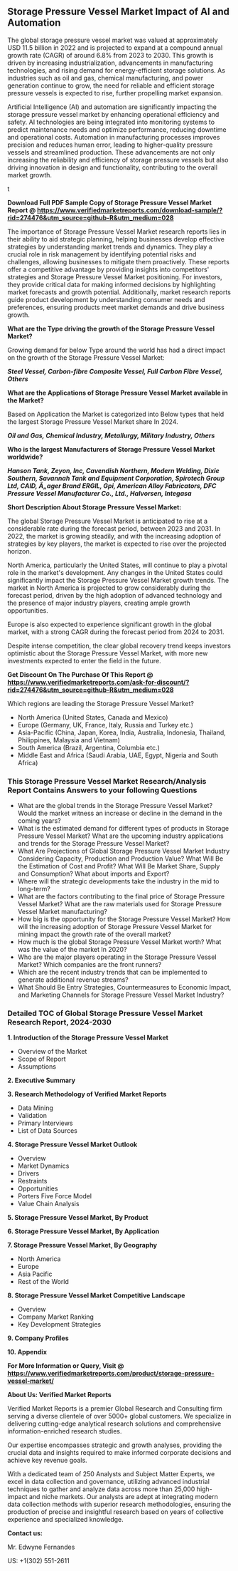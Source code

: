 <h2>Storage Pressure Vessel Market Impact of AI and Automation</h2><p>The global storage pressure vessel market was valued at approximately USD 11.5 billion in 2022 and is projected to expand at a compound annual growth rate (CAGR) of around 6.8% from 2023 to 2030. This growth is driven by increasing industrialization, advancements in manufacturing technologies, and rising demand for energy-efficient storage solutions. As industries such as oil and gas, chemical manufacturing, and power generation continue to grow, the need for reliable and efficient storage pressure vessels is expected to rise, further propelling market expansion.</p><p>Artificial Intelligence (AI) and automation are significantly impacting the storage pressure vessel market by enhancing operational efficiency and safety. AI technologies are being integrated into monitoring systems to predict maintenance needs and optimize performance, reducing downtime and operational costs. Automation in manufacturing processes improves precision and reduces human error, leading to higher-quality pressure vessels and streamlined production. These advancements are not only increasing the reliability and efficiency of storage pressure vessels but also driving innovation in design and functionality, contributing to the overall market growth.</p>t</p><p id="" class=""><strong>Download Full PDF Sample Copy of Storage Pressure Vessel Market Report @ <a href="https://www.verifiedmarketreports.com/download-sample/?rid=274476&utm_source=github-R&utm_medium=028" target="_blank">https://www.verifiedmarketreports.com/download-sample/?rid=274476&utm_source=github-R&utm_medium=028</a></strong></p><p>The importance of&nbsp;Storage Pressure Vessel Market research reports lies in their ability to aid strategic planning, helping businesses develop effective strategies by understanding market trends and dynamics. They play a crucial role in risk management by identifying potential risks and challenges, allowing businesses to mitigate them proactively. These reports offer a competitive advantage by providing insights into competitors' strategies and Storage Pressure Vessel Market positioning. For investors, they provide critical data for making informed decisions by highlighting market forecasts and growth potential. Additionally, market research reports guide product development by understanding consumer needs and preferences, ensuring products meet market demands and drive business growth.</p><p><strong>What are the&nbsp;Type driving the growth of the Storage Pressure Vessel Market?</strong></p><p id="" class="">Growing demand for below Type around the world has had a direct impact on the growth of the Storage Pressure Vessel Market:</p><em><strong>Steel Vessel, Carbon-fibre Composite Vessel, Full Carbon Fibre Vessel, Others</strong></em></p><strong>What are the&nbsp;Applications&nbsp;of Storage Pressure Vessel Market available in the Market?</strong></p><p id="" class="">Based on Application the Market is categorized into Below types that held the largest Storage Pressure Vessel Market share In 2024.</p><em><strong>Oil and Gas, Chemical Industry, Metallurgy, Military Industry, Others</strong></em></p><strong>Who is the largest Manufacturers of Storage Pressure Vessel Market worldwide?</strong></p><p><em><strong>Hanson Tank, Zeyon, Inc, Cavendish Northern, Modern Welding, Dixie Southern, Savannah Tank and Equipment Corporation, Spirotech Group Ltd, CAID, Ã„ager Brand ERGIL, Gpi, American Alloy Fabricators, DFC Pressure Vessel Manufacturer Co., Ltd., Halvorsen, Integasa</strong></em></p><p id="" class=""><strong>Short Description About Storage Pressure Vessel Market:</strong></p><p>The global Storage Pressure Vessel Market is anticipated to rise at a considerable rate during the forecast period, between 2023 and 2031. In 2022, the market is growing steadily, and with the increasing adoption of strategies by key players, the market is expected to rise over the projected horizon.</p><p>North America, particularly the United States, will continue to play a pivotal role in the market's development. Any changes in the United States could significantly impact the Storage Pressure Vessel Market growth trends. The market in North America is projected to grow considerably during the forecast period, driven by the high adoption of advanced technology and the presence of major industry players, creating ample growth opportunities.</p><p>Europe is also expected to experience significant growth in the global market, with a strong CAGR during the forecast period from 2024 to 2031.</p><p>Despite intense competition, the clear global recovery trend keeps investors optimistic about the Storage Pressure Vessel Market, with more new investments expected to enter the field in the future.</p><p id="" class=""><strong>Get Discount On The Purchase Of This Report @ <a href="https://www.verifiedmarketreports.com/ask-for-discount/?rid=274476&utm_source=github-R&utm_medium=028" target="_blank">https://www.verifiedmarketreports.com/ask-for-discount/?rid=274476&utm_source=github-R&utm_medium=028</a></strong></p>Which regions are leading the Storage Pressure Vessel Market?</p><ul><li>North America (United States, Canada and Mexico)</li><li>Europe (Germany, UK, France, Italy, Russia and Turkey etc.)</li><li>Asia-Pacific (China, Japan, Korea, India, Australia, Indonesia, Thailand, Philippines, Malaysia and Vietnam)</li><li>South America (Brazil, Argentina, Columbia etc.)</li><li>Middle East and Africa (Saudi Arabia, UAE, Egypt, Nigeria and South Africa)</li></ul><h3 id="" class="">This Storage Pressure Vessel Market Research/Analysis Report Contains Answers to your following Questions</h3><ul><li>What are the global trends in the Storage Pressure Vessel Market? Would the market witness an increase or decline in the demand in the coming years?</li><li>What is the estimated demand for different types of products in Storage Pressure Vessel Market? What are the upcoming industry applications and trends for the Storage Pressure Vessel Market?</li><li>What Are Projections of Global Storage Pressure Vessel Market Industry Considering Capacity, Production and Production Value? What Will Be the Estimation of Cost and Profit? What Will Be Market Share, Supply and Consumption? What about imports and Export?</li><li>Where will the strategic developments take the industry in the mid to long-term?</li><li>What are the factors contributing to the final price of Storage Pressure Vessel Market? What are the raw materials used for Storage Pressure Vessel Market manufacturing?</li><li>How big is the opportunity for the Storage Pressure Vessel Market? How will the increasing adoption of Storage Pressure Vessel Market for mining impact the growth rate of the overall market?</li><li>How much is the global Storage Pressure Vessel Market worth? What was the value of the market In 2020?</li><li>Who are the major players operating in the Storage Pressure Vessel Market? Which companies are the front runners?</li><li>Which are the recent industry trends that can be implemented to generate additional revenue streams?</li><li>What Should Be Entry Strategies, Countermeasures to Economic Impact, and Marketing Channels for Storage Pressure Vessel Market Industry?</li></ul><h3 id="" class="">Detailed TOC of Global Storage Pressure Vessel Market Research Report, 2024-2030</h3><p id="" class=""><strong>1. Introduction of the Storage Pressure Vessel Market</strong></p><ul><li>Overview of the Market</li><li>Scope of Report</li><li>Assumptions</li></ul><p id="" class=""><strong>2. Executive Summary</strong></p><p id="" class=""><strong>3. Research Methodology of Verified Market Reports</strong></p><ul><li>Data Mining</li><li>Validation</li><li>Primary Interviews</li><li>List of Data Sources</li></ul><p id="" class=""><strong>4. Storage Pressure Vessel Market Outlook</strong></p><ul><li>Overview</li><li>Market Dynamics</li><li>Drivers</li><li>Restraints</li><li>Opportunities</li><li>Porters Five Force Model</li><li>Value Chain Analysis</li></ul><p id="" class=""><strong>5. Storage Pressure Vessel Market, By Product</strong></p><p id="" class=""><strong>6. Storage Pressure Vessel Market, By Application</strong></p><p id="" class=""><strong>7. Storage Pressure Vessel Market, By Geography</strong></p><ul><li>North America</li><li>Europe</li><li>Asia Pacific</li><li>Rest of the World</li></ul><p id="" class=""><strong>8. Storage Pressure Vessel Market Competitive Landscape</strong></p><ul><li>Overview</li><li>Company Market Ranking</li><li>Key Development Strategies</li></ul><p id="" class=""><strong>9. Company Profiles</strong></p><p id="" class=""><strong>10. Appendix</strong></p><p id="" class=""><strong>For More Information or Query, Visit @ <a href="https://www.verifiedmarketreports.com/product/storage-pressure-vessel-market/" target="_blank">https://www.verifiedmarketreports.com/product/storage-pressure-vessel-market/</a></strong></p><p id="" class=""><strong>About Us: Verified Market Reports</strong></p><p id="" class="">Verified Market Reports is a premier Global Research and Consulting firm serving a diverse clientele of over 5000+ global customers. We specialize in delivering cutting-edge analytical research solutions and comprehensive information-enriched research studies.</p><p id="" class="">Our expertise encompasses strategic and growth analyses, providing the crucial data and insights required to make informed corporate decisions and achieve key revenue goals.</p><p id="" class="">With a dedicated team of 250 Analysts and Subject Matter Experts, we excel in data collection and governance, utilizing advanced industrial techniques to gather and analyze data across more than 25,000 high-impact and niche markets. Our analysts are adept at integrating modern data collection methods with superior research methodologies, ensuring the production of precise and insightful research based on years of collective experience and specialized knowledge.</p><p id="" class=""><strong>Contact us:</strong></p><p id="" class="">Mr. Edwyne Fernandes</p><p id="" class="">US: +1(302) 551-2611</p>